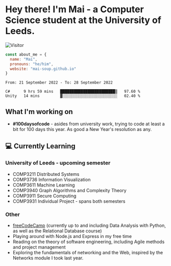 # Hey there! I'm Mai - a Computer Science student at the University of Leeds.

![Visitor](https://visitor-badge.laobi.icu/badge?page_id=mai-soup.mai-soup)

```javascript
const about_me = {
  name: "Mai",
  pronouns: "he/him",
  website: "mai-soup.github.io"
}
```

<!--START_SECTION:waka-->

```text
From: 21 September 2022 - To: 28 September 2022

C#      9 hrs 59 mins   ████████████████████████▒   97.60 %
Unity   14 mins         ▓░░░░░░░░░░░░░░░░░░░░░░░░   02.40 %
```

<!--END_SECTION:waka-->
<!--<img src="https://github-readme-stats.vercel.app/api?username=mai-soup&show_icons=true&theme=gruvbox" />
<img src="https://github-readme-stats.vercel.app/api/top-langs/?username=mai-soup&langs_count=8&layout=compact&theme=gruvbox" />-->

## What I'm working on

* __#100daysofcode__ - asides from university work, trying to code at least a bit for 100 days this year. As good a New Year's resolution as any.

## 💻 Currently Learning

### University of Leeds - upcoming semester
* COMP3211 Distributed Systems
* COMP3736 Information Visualization
* COMP3611 Machine Learning
* COMP3940 Graph Algorithms and Complexity Theory
* COMP3911 Secure Computing
* COMP3931 Individual Project - spans both semesters

### Other
* [freeCodeCamp](https://www.freecodecamp.org/) (currently up to and including Data Analysis with Python, as well as the Relational Database course)
* Playing around with Node.js and Express in my free time
* Reading on the theory of software engineering, including Agile methods and project management
* Exploring the fundamentals of networking and the Web, inspired by the Networks module I took last year.
